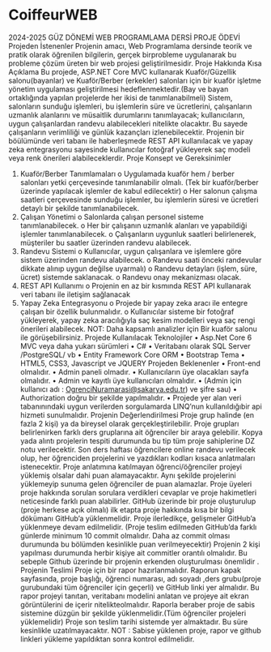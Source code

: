 # CoiffeurWEB
2024-2025 GÜZ DÖNEMİ WEB
PROGRAMLAMA DERSİ
PROJE ÖDEVİ
Projeden İstenenler
Projenin amacı, Web Programlama dersinde teorik ve pratik olarak öğrenilen bilgilerin, gerçek birprobleme
uygulanarak bu probleme çözüm üreten bir web projesi geliştirilmesidir.
Proje Hakkında Kısa Açıklama
Bu projede, ASP.NET Core MVC kullanarak Kuaför/Güzellik salonu(bayanlar) ve Kuaför/Berber (erkekler)
salonları için bir kuaför işletme yönetim uygulaması geliştirilmesi hedeflenmektedir.(Bay ve bayan ortaklığında
yapılan projelerde her ikisi de tanımlanabilmeli) Sistem, salonların sunduğu işlemleri, bu işlemlerin süre ve
ücretlerini, çalışanların uzmanlık alanlarını ve müsaitlik durumlarını tanımlayacak; kullanıcıların, uygun
çalışanlardan randevu alabilecekleri nitelikte olacaktır. Bu sayede çalışanların verimliliği ve günlük kazançları
izlenebilecektir. Projenin bir böülümünde veri tabanı ile haberleşmede REST API kullanılacak ve yapay zeka
entegrasyonu sayesinde kullanıcılar fotoğraf yükleyerek saç modeli veya renk önerileri alabileceklerdir.
Proje Konsept ve Gereksinimler
1. Kuaför/Berber Tanımlamaları
o Uygulamada kuaför hem / berber salonları yetki çerçevesinde tanımlanabilir olmalı. (Tek bir
kuaför/berber üzerinde yapılacak işlemler de kabul edilecektir)
o Her salonun çalışma saatleri çerçevesinde sunduğu işlemler, bu işlemlerin süresi ve ücretleri
detaylı bir şekilde tanımlanabilecek.
2. Çalışan Yönetimi
o Salonlarda çalışan personel sisteme tanımlanabilecek.
o Her bir çalışanın uzmanlık alanları ve yapabildiği işlemler tanımlanabilecek.
o Çalışanların uygunluk saatleri belirlenerek, müşteriler bu saatler üzerinden randevu alabilecek.
3. Randevu Sistemi
o Kullanıcılar, uygun çalışanlara ve işlemlere göre sistem üzerinden randevu alabilecek.
o Randevu saati önceki randevular dikkate alınıp uygun değilse uyarmalı)
o Randevu detayları (işlem, süre, ücret) sistemde saklanacak.
o Randevu onay mekanizması olacak.
4. REST API Kullanımı
o Projenin en az bir kısmında REST API kullanarak veri tabanı ile iletişim sağlanacak
5. Yapay Zeka Entegrasyonu
o Projede bir yapay zeka aracı ile entegre çalışan bir özellik bulunmalıdır.
o Kullanıcılar sisteme bir fotoğraf yükleyerek, yapay zeka aracılığıyla saç kesim modelleri veya
saç rengi önerileri alabilecek.
NOT: Daha kapsamlı analizler için Bir kuaför salonu ile görüşebilirsiniz.
Projede Kullanılacak Teknolojiler
• Asp.Net Core 6 MVC veya daha yukarı sürümleri
• C#
• Veritabanı olarak SQL Server /PostgreSQL/ vb
• Entity Framework Core ORM
• Bootstrap Tema
• HTML5, CSS3, Javascript ve JQUERY
Projeden Beklenenler
• Front-end olmalıdır.
• Admin paneli olmadır.
• Kullanıcıların üye olacakları sayfa olmalıdır.
• Admin ve kayıtlı üye kullanıcıları olmalıdır.
• (Admin için kullanıcı adı : OgrenciNuramarasi@sakarya.edu.tr) ve şifre sau)
• Authorization doğru bir şekilde yapılmalıdır.
• Projede yer alan veri tabanınındaki uygun verilerden sorgulamarda LINQ’nun kullanıldığıbir api
hizmeti sunulmalıdır.
Projenin Değerlendirilmesi
Proje grup halinde (en fazla 2 kişi) ya da bireysel olarak gerçekleştirilebilir. Proje grupları belirlenirken farklı
ders gruplarına ait öğrenciler bir araya gelebilir. Kopya yada alıntı projelerin tespiti durumunda bu tip tüm
proje sahiplerine DZ notu verilecektir.
Son ders haftası öğrencilere online randevu verilecek olup, her öğrenciden projelerini ve yazdıkları kodları
kısaca anlatmaları istenecektir. Proje anlatımına katılmayan öğrenci/öğrenciler projeyi yüklemiş olsalar
dahi puan alamayacaktır. Aynı şekilde projelerini yüklemeyip sunuma gelen öğrenciler de puan
alamazlar. Proje üyeleri proje hakkında sorulan sorulara verdikleri cevaplar ve proje hakimetleri
neticesinde farklı puan alabilirler.
GitHub üzerinde bir proje oluşturulup (proje herkese açık olmalı) ilk etapta proje hakkında kısa bir bilgi
dökümanı GitHub’a yüklenmelidir. Proje ilerledikçe, gelişmeler GitHub’a yüklenmeye devam edilmelidir.
(Proje teslim edilmeden GitHub’da farklı günlerde minimum 10 commit olmalıdır. Daha az commit olması
durumunda bu bölümden kesinlikle puan verilmeyecektir) Projenin 2 kişi yapılması durumunda herbir kişiye
ait commitler orantılı olmalıdır. Bu sebeple Github üzerinde bir projenin erkenden oluşturulması önemlidir
.
Projenin Teslimi
Proje için bir rapor hazırlanmalıdır. Raporun kapak sayfasında, proje başlığı, öğrenci numarası, adı soyadı
,ders grubu(proje gurubundaki tüm öğrenciler için geçerli) ve GitHub linki yer almalıdır. Bu rapor projeyi
tanıtan, veritabanı modelini anlatan ve projeye ait ekran görüntülerini de içerir nitelikteolmalıdır. Raporla
beraber proje de sabis sistemine düzgün bir şekilde yüklenmelidir.(Tüm öğrenciler projeleri yüklemelidir)
Proje son teslim tarihi sistemde yer almaktadır. Bu süre kesinlikle uzatılmayacaktır.
NOT : Sabise yüklenen proje, rapor ve github linkleri yükleme yapıldıktan sonra kontrol edilmelidir.
